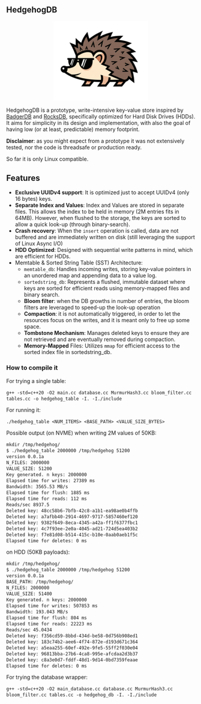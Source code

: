 ## HedgehogDB

<p align="center">
<img src="resources/logo.png" width="50%">
</p>

HedgehogDB is a prototype, write-intensive key-value store inspired by [BadgerDB](https://github.com/hypermodeinc/badger) and [RocksDB](https://github.com/facebook/rocksdb), specifically optimized for Hard Disk Drives (HDDs). It aims for simplicity in its design and implementation, with also the goal of having low (or at least, predictable) memory footprint.


**Disclaimer**: as you might expect from a prototype it was not extensively tested, nor the code is threadsafe or production ready.

So far it is only Linux compatible.

## Features

- **Exclusive UUIDv4 support**: It is optimized just to accept UUIDv4 (only 16 bytes) keys. 
- **Separate Index and Values**: Index and Values are stored in separate files. This allows the index to be held in memory (2M entries fits in 64MB). However, when flushed to the storage, the keys are sorted to allow a quick look-up (through binary-search).
- **Crash recovery**: When the `insert` operation is called, data are not buffered and are immediately written on disk (still leveraging the support of Linux Async I/O)
- **HDD Optimized**: Designed with sequential write patterns in mind, which are efficient for HDDs.
- Memtable & Sorted String Table (SST) Architecture:
  - `memtable_db`: Handles incoming writes, storing key-value pointers in an unordered map and appending data to a value log.
  - `sortedstring_db`: Represents a flushed, immutable dataset where keys are sorted for efficient reads using memory-mapped files and binary search.
  - **Bloom filter**: when the DB growths in number of entries, the bloom filters are leveraged to speed-up the look-up operation
  - **Compaction**: it is not automatically triggered, in order to let the resources focus on the writes, and it is meant only to free up some space.
  - **Tombstone Mechanism**: Manages deleted keys to ensure they are not retrieved and are eventually removed during compaction.
  - **Memory-Mapped** Files: Utilizes `mmap` for efficient access to the sorted index file in sortedstring_db.

### How to compile it

For trying a single table:

```
g++ -std=c++20 -O2 main.cc database.cc MurmurHash3.cc bloom_filter.cc tables.cc -o hedgehog_table -I. -I./include
```

For running it:

```
./hedgehog_table <NUM_ITEMS> <BASE_PATH> <VALUE_SIZE_BYTES>
```

Possible output (on NVME) when writing 2M values of 50KB:

```
mkdir /tmp/hedgehog/
$ ./hedgehog_table 2000000 /tmp/hedgehog 51200
version 0.0.1a
N_FILES: 2000000
VALUE_SIZE: 51200
Key generated. n keys: 2000000
Elapsed time for writes: 27389 ms
Bandwidth: 3565.53 MB/s
Elapsed time for flush: 1885 ms
Elapsed time for reads: 112 ms
Reads/sec 8937.5
Deleted key: 48cc58b6-7bfb-42c8-a1b1-ea98ae0b4ffb
Deleted key: a7afbb40-2914-4697-9717-5857460ef120
Deleted key: 9382f649-8eca-4345-a42a-ff1f6377fbc1
Deleted key: 4c7f93ee-2e0a-4045-ad21-724d5ea403b2
Deleted key: f7e81d08-b514-415c-b10e-0aab0aeb1f5c
Elapsed time for deletes: 0 ms
```

on HDD (50KB payloads):

```
mkdir /tmp/hedgehog/
$ ./hedgehog_table 2000000 /tmp/hedgehog 51200
version 0.0.1a                                                                                
BASE_PATH: /tmp/hedgehog/                                                                     
N_FILES: 2000000                                                                              
VALUE_SIZE: 51400                                                                             
Key generated. n keys: 2000000                                                                
Elapsed time for writes: 507853 ms                                                            
Bandwidth: 193.043 MB/s                                                                       
Elapsed time for flush: 804 ms                                                                
Elapsed time for reads: 22223 ms                                                              
Reads/sec 45.0434                                                                             
Deleted key: f356cd59-8bbd-434d-be58-0d756b908ed1                                             
Deleted key: 183c74b2-aee6-4f74-872e-d193d671c364                                             
Deleted key: a5eaa255-60ef-492e-9fe5-55ff2f030e04                                             
Deleted key: 96813bba-27b6-4ca8-995e-afcdaa2d3b37                                             
Deleted key: c8a3e0d7-fddf-48d1-9d14-0bd7359feaae                                             
Elapsed time for deletes: 0 ms                                                                
```

For trying the database wrapper:

```
g++ -std=c++20 -O2 main_database.cc database.cc MurmurHash3.cc bloom_filter.cc tables.cc -o hedgehog_db -I. -I./include
```
